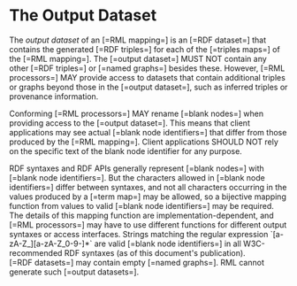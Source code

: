 # The Output Dataset

The <dfn>output dataset</dfn> of an [=RML mapping=] is an [=RDF dataset=] that contains the generated [=RDF triples=] for each of the [=triples maps=] of the [=RML mapping=]. The [=output dataset=] MUST NOT contain any other [=RDF triples=] or [=named graphs=] besides these. However, [=RML processors=] MAY provide access to datasets that contain additional triples or graphs beyond those in the [=output dataset=], such as inferred triples or provenance information.

Conforming [=RML processors=] MAY rename [=blank nodes=] when providing access to the [=output dataset=]. This means that client applications may see actual [=blank node identifiers=] that differ from those produced by the [=RML mapping=]. Client applications SHOULD NOT rely on the specific text of the blank node identifier for any purpose.

<aside class="note">
RDF syntaxes and RDF APIs generally represent [=blank nodes=] with [=blank node identifiers=]. But the characters allowed in [=blank node identifiers=] differ between syntaxes, and not all characters occurring in the values produced by a [=term map=] may be allowed, so a bijective mapping function from values to valid [=blank node identifiers=] may be required. The details of this mapping function are implementation-dependent, and [=RML processors=] may have to use different functions for different output syntaxes or access interfaces. Strings matching the regular expression `[a-zA-Z_][a-zA-Z_0-9-]*` are valid [=blank node identifiers=] in all W3C-recommended RDF syntaxes (as of this document's publication).
</aside>

<aside class="note">
[=RDF datasets=] may contain empty [=named graphs=]. RML cannot generate such [=output datasets=].
</aside>
